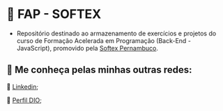 
# 📙 FAP - SOFTEX

- Repositório destinado ao armazenamento de exercícios e projetos do curso de Formação Acelerada em Programação (Back-End - JavaScript), promovido pela [Softex Pernambuco](https://softexpe.org.br/).

## 📱 Me conheça pelas minhas outras redes:

🔹 [Linkedin](https://www.linkedin.com/in/anacsmedeiros/);

🔹 [Perfil DIO](https://www.dio.me/users/anacsouzamedeiros);
